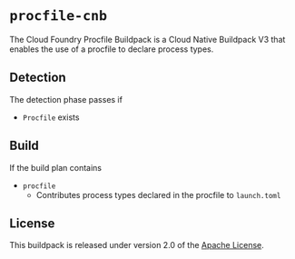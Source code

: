 # `procfile-cnb`
The Cloud Foundry Procfile Buildpack is a Cloud Native Buildpack V3 that enables the use of a procfile to declare process types.

## Detection
The detection phase passes if

* `Procfile` exists

## Build
If the build plan contains

* `procfile`
  * Contributes process types declared in the procfile to `launch.toml`

## License
This buildpack is released under version 2.0 of the [Apache License][a].

[a]: http://www.apache.org/licenses/LICENSE-2.0

